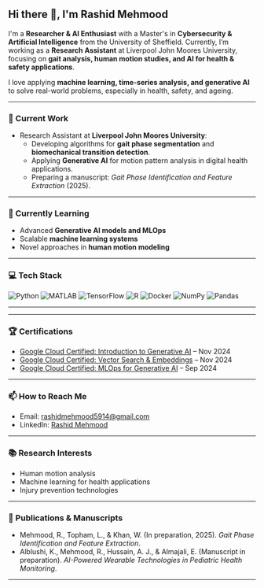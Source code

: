 ## Hi there 👋, I'm Rashid Mehmood

I'm a **Researcher & AI Enthusiast** with a Master's in **Cybersecurity & Artificial Intelligence** from the University of Sheffield. Currently, I’m working as a **Research Assistant** at Liverpool John Moores University, focusing on **gait analysis, human motion studies, and AI for health & safety applications**.  

I love applying **machine learning, time-series analysis, and generative AI** to solve real-world problems, especially in health, safety, and ageing.  

---

### 🔭 Current Work
- Research Assistant at **Liverpool John Moores University**:  
  - Developing algorithms for **gait phase segmentation** and **biomechanical transition detection**.  
  - Applying **Generative AI** for motion pattern analysis in digital health applications.  
  - Preparing a manuscript: *Gait Phase Identification and Feature Extraction* (2025).  

---

### 🌱 Currently Learning
- Advanced **Generative AI models and MLOps**  
- Scalable **machine learning systems**  
- Novel approaches in **human motion modeling**

---

### 💻 Tech Stack
![Python](https://img.shields.io/badge/-Python-333333?style=flat&logo=python)
![MATLAB](https://img.shields.io/badge/-MATLAB-333333?style=flat&logo=MATLAB)
![TensorFlow](https://img.shields.io/badge/-TensorFlow-333333?style=flat&logo=tensorflow)
![R](https://img.shields.io/badge/-R-333333?style=flat&logo=r)
![Docker](https://img.shields.io/badge/-Docker-333333?style=flat&logo=docker)
![NumPy](https://img.shields.io/badge/-NumPy-333333?style=flat&logo=NumPy)
![Pandas](https://img.shields.io/badge/-Pandas-333333?style=flat&logo=pandas)

---
---

### 🏆 Certifications
- [Google Cloud Certified: Introduction to Generative AI](https://www.cloudskillsboost.google/public_profiles/12791405) – Nov 2024  
- [Google Cloud Certified: Vector Search & Embeddings](https://www.cloudskillsboost.google/public_profiles/12821227) – Nov 2024  
- [Google Cloud Certified: MLOps for Generative AI](https://www.cloudskillsboost.google/public_profiles/11515423) – Sep 2024  

---
### 📫 How to Reach Me
- Email: [rashidmehmood5914@gmail.com](mailto:rashidmehmood6914@gmail.com)  
- LinkedIn: [Rashid Mehmood](https://linkedin.com/in/rashid-mehmood-5b4b2b291)  

---

### 📚 Research Interests
- Human motion analysis  
- Machine learning for health applications  
- Injury prevention technologies  

---

### 📝 Publications & Manuscripts
- Mehmood, R., Topham, L., & Khan, W. (In preparation, 2025). *Gait Phase Identification and Feature Extraction*.  
- Alblushi, K., Mehmood, R., Hussain, A. J., & Almajali, E. (Manuscript in preparation). *AI-Powered Wearable Technologies in Pediatric Health Monitoring*.

---

